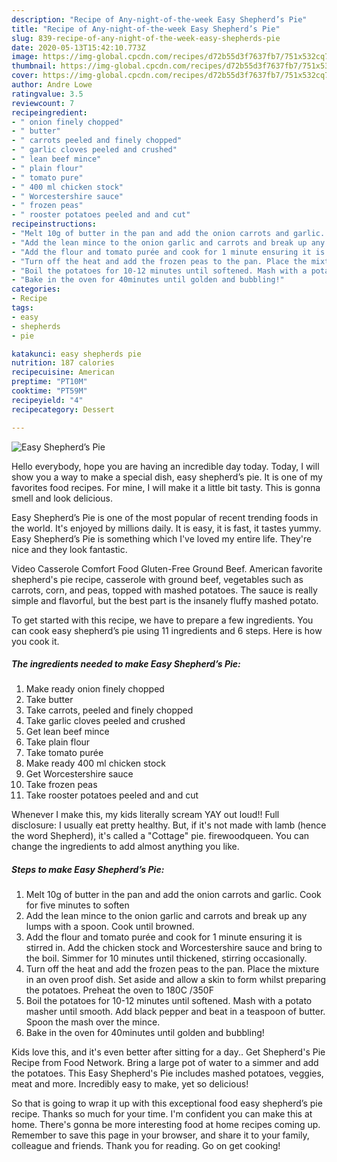 ```yaml
---
description: "Recipe of Any-night-of-the-week Easy Shepherd’s Pie"
title: "Recipe of Any-night-of-the-week Easy Shepherd’s Pie"
slug: 839-recipe-of-any-night-of-the-week-easy-shepherds-pie
date: 2020-05-13T15:42:10.773Z
image: https://img-global.cpcdn.com/recipes/d72b55d3f7637fb7/751x532cq70/easy-shepherds-pie-recipe-main-photo.jpg
thumbnail: https://img-global.cpcdn.com/recipes/d72b55d3f7637fb7/751x532cq70/easy-shepherds-pie-recipe-main-photo.jpg
cover: https://img-global.cpcdn.com/recipes/d72b55d3f7637fb7/751x532cq70/easy-shepherds-pie-recipe-main-photo.jpg
author: Andre Lowe
ratingvalue: 3.5
reviewcount: 7
recipeingredient:
- " onion finely chopped"
- " butter"
- " carrots peeled and finely chopped"
- " garlic cloves peeled and crushed"
- " lean beef mince"
- " plain flour"
- " tomato pure"
- " 400 ml chicken stock"
- " Worcestershire sauce"
- " frozen peas"
- " rooster potatoes peeled and and cut"
recipeinstructions:
- "Melt 10g of butter in the pan and add the onion carrots and garlic. Cook for five minutes to soften"
- "Add the lean mince to the onion garlic and carrots and break up any lumps with a spoon. Cook until browned."
- "Add the flour and tomato purée and cook for 1 minute ensuring it is stirred in. Add the chicken stock and Worcestershire sauce and bring to the boil. Simmer for 10 minutes until thickened, stirring occasionally."
- "Turn off the heat and add the frozen peas to the pan. Place the mixture in an oven proof dish. Set aside and allow a skin to form whilst preparing the potatoes. Preheat the oven to 180C /350F"
- "Boil the potatoes for 10-12 minutes until softened. Mash with a potato masher until smooth. Add black pepper and beat in a teaspoon of butter. Spoon the mash over the mince."
- "Bake in the oven for 40minutes until golden and bubbling!"
categories:
- Recipe
tags:
- easy
- shepherds
- pie

katakunci: easy shepherds pie 
nutrition: 187 calories
recipecuisine: American
preptime: "PT10M"
cooktime: "PT59M"
recipeyield: "4"
recipecategory: Dessert

---
```



![Easy Shepherd’s Pie](https://img-global.cpcdn.com/recipes/d72b55d3f7637fb7/751x532cq70/easy-shepherds-pie-recipe-main-photo.jpg)

Hello everybody, hope you are having an incredible day today. Today, I will show you a way to make a special dish, easy shepherd’s pie. It is one of my favorites food recipes. For mine, I will make it a little bit tasty. This is gonna smell and look delicious.

Easy Shepherd’s Pie is one of the most popular of recent trending foods in the world. It's enjoyed by millions daily. It is easy, it is fast, it tastes yummy. Easy Shepherd’s Pie is something which I've loved my entire life. They're nice and they look fantastic.

Video Casserole Comfort Food Gluten-Free Ground Beef. American favorite shepherd&#39;s pie recipe, casserole with ground beef, vegetables such as carrots, corn, and peas, topped with mashed potatoes. The sauce is really simple and flavorful, but the best part is the insanely fluffy mashed potato.


To get started with this recipe, we have to prepare a few ingredients. You can cook easy shepherd’s pie using 11 ingredients and 6 steps. Here is how you cook it.

<!--inarticleads1-->

##### The ingredients needed to make Easy Shepherd’s Pie:

1. Make ready  onion finely chopped
1. Take  butter
1. Take  carrots, peeled and finely chopped
1. Take  garlic cloves peeled and crushed
1. Get  lean beef mince
1. Take  plain flour
1. Take  tomato purée
1. Make ready  400 ml chicken stock
1. Get  Worcestershire sauce
1. Take  frozen peas
1. Take  rooster potatoes peeled and and cut


Whenever I make this, my kids literally scream YAY out loud!! Full disclosure: I usually eat pretty healthy. But, if it&#39;s not made with lamb (hence the word Shepherd), it&#39;s called a &#34;Cottage&#34; pie. firewoodqueen. You can change the ingredients to add almost anything you like. 

<!--inarticleads2-->

##### Steps to make Easy Shepherd’s Pie:

1. Melt 10g of butter in the pan and add the onion carrots and garlic. Cook for five minutes to soften
1. Add the lean mince to the onion garlic and carrots and break up any lumps with a spoon. Cook until browned.
1. Add the flour and tomato purée and cook for 1 minute ensuring it is stirred in. Add the chicken stock and Worcestershire sauce and bring to the boil. Simmer for 10 minutes until thickened, stirring occasionally.
1. Turn off the heat and add the frozen peas to the pan. Place the mixture in an oven proof dish. Set aside and allow a skin to form whilst preparing the potatoes. Preheat the oven to 180C /350F
1. Boil the potatoes for 10-12 minutes until softened. Mash with a potato masher until smooth. Add black pepper and beat in a teaspoon of butter. Spoon the mash over the mince.
1. Bake in the oven for 40minutes until golden and bubbling!


Kids love this, and it&#39;s even better after sitting for a day.. Get Shepherd&#39;s Pie Recipe from Food Network. Bring a large pot of water to a simmer and add the potatoes. This Easy Shepherd&#39;s Pie includes mashed potatoes, veggies, meat and more. Incredibly easy to make, yet so delicious! 

So that is going to wrap it up with this exceptional food easy shepherd’s pie recipe. Thanks so much for your time. I'm confident you can make this at home. There's gonna be more interesting food at home recipes coming up. Remember to save this page in your browser, and share it to your family, colleague and friends. Thank you for reading. Go on get cooking!
